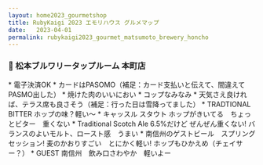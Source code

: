 ```yaml
---
layout: home2023_gourmetshop
title: RubyKaigi 2023 エモリハウス グルメマップ
date:   2023-04-01
permalink: rubykaigi2023_gourmet_matsumoto_brewery_honcho
---
```

<h3 id="matsumoto_brewery_honcho">🍺 松本ブルワリータップルーム 本町店</h3>
* 電子決済OK
* カードはPASOMO（補足：カード支払いと伝えて、間違えてPASMO出した）
* 焼けた肉のいいにおい
* コップなみなみ
* 天気さえ良ければ、テラス席も良さそう（補足：行った日は雪降ってました）
* TRADTIONAL BITTER ホップの味？軽い〜
* キャッスル スタウト ホップがきいてる　ちょっとビター　重くない
* Traditional Scotch Ale 6.5%だけど ぜんぜん重くない! バランスのよいモルト、ロースト感　うまい
* 南信州のゲストビール　スプリングセッション! 麦のかおりすごい　とにかく軽い! ホップもひかえめ（チェイサー？）
* GUEST 南信州　飲み口さわやか　軽いよー
